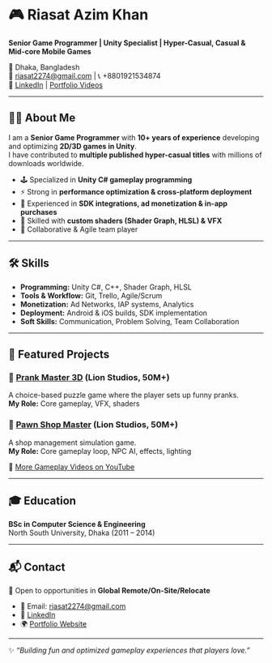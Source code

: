# 🎮 Riasat Azim Khan  
**Senior Game Programmer | Unity Specialist | Hyper-Casual, Casual & Mid-core Mobile Games**

📍 Dhaka, Bangladesh  
📧 riasat2274@gmail.com | 📞 +8801921534874  
🔗 [LinkedIn](https://www.linkedin.com/in/riasatazimkhan2274) | [Portfolio Videos](https://www.youtube.com/playlist?list=PLex3x59cEp1x8ZJJiBUzWi0GpRDISmCcP)  

---

## 🧑‍💻 About Me
I am a **Senior Game Programmer** with **10+ years of experience** developing and optimizing **2D/3D games in Unity**.  
I have contributed to **multiple published hyper-casual titles** with millions of downloads worldwide.  

- 🕹️ Specialized in **Unity C# gameplay programming**  
- ⚡ Strong in **performance optimization & cross-platform deployment**  
- 📲 Experienced in **SDK integrations, ad monetization & in-app purchases**  
- 🎨 Skilled with **custom shaders (Shader Graph, HLSL) & VFX**  
- 🤝 Collaborative & Agile team player  

---

## 🛠️ Skills
- **Programming:** Unity C#, C++, Shader Graph, HLSL  
- **Tools & Workflow:** Git, Trello, Agile/Scrum  
- **Monetization:** Ad Networks, IAP systems, Analytics
- **Deployment:** Android & iOS builds, SDK implementation  
- **Soft Skills:** Communication, Problem Solving, Team Collaboration  

---

## 🚀 Featured Projects

### 🔫 [Prank Master 3D](https://play.google.com/store/apps/details?id=com.alphapotato.prankster&hl=en&gl=US) (Lion Studios, 50M+)  
A choice-based puzzle game where the player sets up funny pranks.  
**My Role:** Core gameplay, VFX, shaders  

### 🛒 [Pawn Shop Master](https://play.google.com/store/apps/details?id=com.alphapotato.pawnshopmaster&hl=en&gl=US) (Lion Studios, 50M+) 
A shop management simulation game.  
**My Role:** Core gameplay loop, NPC AI, effects, lighting  


🎥 [More Gameplay Videos on YouTube](https://www.youtube.com/playlist?list=PLex3x59cEp1x8ZJJiBUzWi0GpRDISmCcP)  

---

## 🎓 Education
**BSc in Computer Science & Engineering**  
North South University, Dhaka (2011 – 2014)  

---

## 📬 Contact
💼 Open to opportunities in **Global Remote/On-Site/Relocate**  
- 📧 Email: riasat2274@gmail.com  
- 🔗 [LinkedIn](https://www.linkedin.com/in/riasatazimkhan2274)  
- 🌍 [Portfolio Website](https://riasat2274.github.io/)  

---
✨ _“Building fun and optimized gameplay experiences that players love.”_
